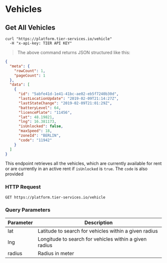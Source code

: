 
# Vehicles

## Get All Vehicles

```shell
curl "https://platform.tier-services.io/vehicle"
  -H "x-api-key: TIER API KEY"
```

> The above command returns JSON structured like this:

```json
{
  "meta": {
    "rowCount": 1,
    "pageCount": 1
  },
  "data": [
    {
      "id": "5abfe41d-1e41-41bc-ae02-eb5f7240b30d",
      "lastLocationUpdate": "2019-02-09T21:14:27Z",
      "lastStateChange": "2019-02-09T21:01:29Z",
      "batteryLevel": 64,
      "licencePlate": "11456",
      "lat": 48.19821,
      "lng": 16.381173,
      "isUnlocked": false,
      "maxSpeed": 18,
      "zoneId": "BERLIN",
      "code": "11942"
    }
  ]
}
```

This endpoint retrieves all the vehicles, which are currently available for rent or are 
currently in an active rent if `isUnlocked` is `true`. The `code` is also provided 

### HTTP Request

`GET https://platform.tier-services.io/vehicle`

### Query Parameters

Parameter  | Description
--------- | -----------
lat | Latitude to search for vehicles within a given radius
lng | Longitude to search for vehicles within a given radius
radius | Radius in meter
